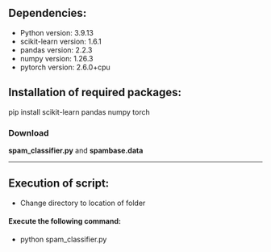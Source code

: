 ## Dependencies:
* Python version: 3.9.13
* scikit-learn version: 1.6.1
* pandas version: 2.2.3
* numpy version: 1.26.3
* pytorch version: 2.6.0+cpu

## Installation of required packages:
pip install scikit-learn pandas numpy torch

### Download 
**spam_classifier.py** and **spambase.data**

------------------------------------------------------------

## Execution of script:
* Change directory to location of folder
#### Execute the following command:
* python spam_classifier.py

